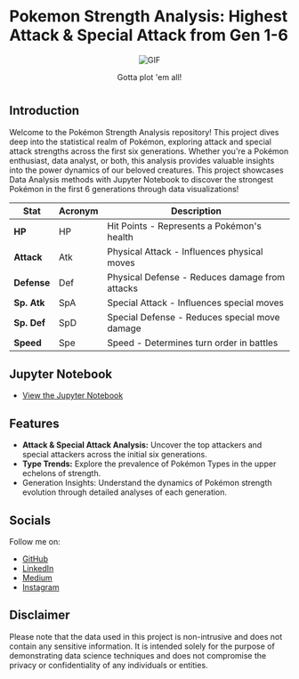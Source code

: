 # Pokemon Strength Analysis: Highest Attack & Special Attack from Gen 1-6

<p align="center">
  <img src="https://media3.giphy.com/media/v1.Y2lkPTc5MGI3NjExdzMxNTgxcHRoeWYweXg3OWd0OGhvMzBtenJiOXJnOXZ1aWV4ZHN4NyZlcD12MV9pbnRlcm5hbF9naWZfYnlfaWQmY3Q9Zw/uWLJEGCSWdmvK/giphy.gif" alt="GIF">
</p>

<p align="center"> Gotta plot 'em all! </p>

# 


## Introduction

Welcome to the Pokémon Strength Analysis repository! This project dives deep into the statistical realm of Pokémon, exploring attack and special attack strengths across the first six generations. Whether you're a Pokémon enthusiast, data analyst, or both, this analysis provides valuable insights into the power dynamics of our beloved creatures. This project showcases Data Analysis methods with Jupyter Notebook to discover the strongest Pokémon in the first 6 generations through data visualizations!


| Stat        | Acronym | Description                                     |
|-------------|---------|-------------------------------------------------|
| **HP**      | HP      | Hit Points - Represents a Pokémon's health      |
| **Attack**  | Atk     | Physical Attack - Influences physical moves    |
| **Defense** | Def     | Physical Defense - Reduces damage from attacks |
| **Sp. Atk** | SpA     | Special Attack - Influences special moves      |
| **Sp. Def** | SpD     | Special Defense - Reduces special move damage  |
| **Speed**   | Spe     | Speed - Determines turn order in battles       |




## Jupyter Notebook

- [View the Jupyter Notebook](https://github.com/Nichols-Tech/Pokemon-Strength-Analysis/blob/main/Pokemon-Strength-Analysis.ipynb)



## Features

- **Attack & Special Attack Analysis:** Uncover the top attackers and special attackers across the initial six generations.
- **Type Trends:** Explore the prevalence of Pokémon Types in the upper echelons of strength.
- Generation Insights: Understand the dynamics of Pokémon strength evolution through detailed analyses of each generation.

## Socials

Follow me on:
- [GitHub](https://github.com/joshuasamuelnichols)
- [LinkedIn](https://www.linkedin.com/in/joshuasamuelnichols/)
- [Medium](https://medium.com/@nichols.tech)
- [Instagram](https://instagram.com/Nichols.Tech)


## Disclaimer

Please note that the data used in this project is non-intrusive and does not contain any sensitive information. It is intended solely for the purpose of demonstrating data science techniques and does not compromise the privacy or confidentiality of any individuals or entities.
